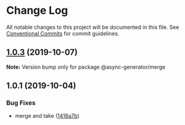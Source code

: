 # Change Log

All notable changes to this project will be documented in this file.
See [Conventional Commits](https://conventionalcommits.org) for commit guidelines.

## [1.0.3](https://github.com/tungv/async-generator/compare/@async-generator/merge@1.0.2...@async-generator/merge@1.0.3) (2019-10-07)

**Note:** Version bump only for package @async-generator/merge

## 1.0.1 (2019-10-04)

### Bug Fixes

- merge and take ([1418a7b](https://github.com/tungv/async-generator/commit/1418a7b))
